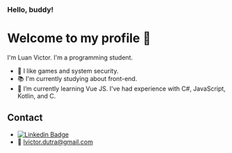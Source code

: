 ### Hello, buddy!
# Welcome to my profile 🎈
I'm Luan Victor. I'm a programming student.

- 📍 I like games and system security.
- :books: I'm currently studying about front-end.
- :pencil: I’m currently learning Vue JS. I've had experience with C#, JavaScript, Kotlin, and C.

## Contact
- [![Linkedin Badge](https://img.shields.io/badge/-Luan_Victor-blue?style=flat-square&logo=Linkedin&logoColor=white&link=https://www.linkedin.com/in/lvictordutra/)](linkedin.com/in/lvictordutra)
- :e-mail: lvictor.dutra@gmail.com 
